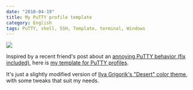 ```yaml
---
date: "2010-04-19"
title: My PuTTY profile template
category: English
tags: PuTTY, shell, SSH, Template, terminal, Windows
---
```


![](/uploads/2010/putty-template-preview.png)

Inspired by a recent friend's post about an [annoying PuTTY behavior (fix included)](https://www.think-underground.com/post/2010/04/13/Supprimer-le-comportement-%C3%A9trange-du-pav%C3%A9-num%C3%A9rique-dans-Putty), here is [my template for PuTTY profiles](https://kevin.deldycke.com/documents/putty-template.reg).

It's just a slightly modified version of [Ilya Grigorik's "Desert" color theme](https://www.igvita.com/2008/04/14/custom-putty-color-themes/), with some tweaks that suit my needs.
